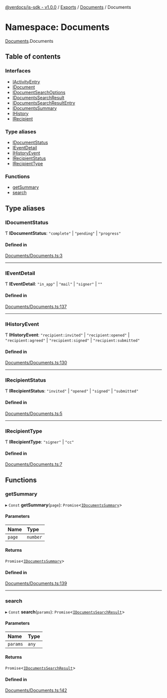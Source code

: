 [@verdocs/js-sdk - v1.0.0](../README.md) / [Exports](../modules.md) / [Documents](Documents.md) / Documents

# Namespace: Documents

[Documents](Documents.md).Documents

## Table of contents

### Interfaces

- [IActivityEntry](../interfaces/Documents.Documents-1.IActivityEntry.md)
- [IDocument](../interfaces/Documents.Documents-1.IDocument.md)
- [IDocumentSearchOptions](../interfaces/Documents.Documents-1.IDocumentSearchOptions.md)
- [IDocumentsSearchResult](../interfaces/Documents.Documents-1.IDocumentsSearchResult.md)
- [IDocumentsSearchResultEntry](../interfaces/Documents.Documents-1.IDocumentsSearchResultEntry.md)
- [IDocumentsSummary](../interfaces/Documents.Documents-1.IDocumentsSummary.md)
- [IHistory](../interfaces/Documents.Documents-1.IHistory.md)
- [IRecipient](../interfaces/Documents.Documents-1.IRecipient.md)

### Type aliases

- [IDocumentStatus](Documents.Documents-1.md#idocumentstatus)
- [IEventDetail](Documents.Documents-1.md#ieventdetail)
- [IHistoryEvent](Documents.Documents-1.md#ihistoryevent)
- [IRecipientStatus](Documents.Documents-1.md#irecipientstatus)
- [IRecipientType](Documents.Documents-1.md#irecipienttype)

### Functions

- [getSummary](Documents.Documents-1.md#getsummary)
- [search](Documents.Documents-1.md#search)

## Type aliases

### IDocumentStatus

Ƭ **IDocumentStatus**: ``"complete"`` \| ``"pending"`` \| ``"progress"``

#### Defined in

[Documents/Documents.ts:3](https://github.com/Verdocs/js-sdk/blob/main/src/Documents/Documents.ts#L3)

___

### IEventDetail

Ƭ **IEventDetail**: ``"in_app"`` \| ``"mail"`` \| ``"signer"`` \| ``""``

#### Defined in

[Documents/Documents.ts:137](https://github.com/Verdocs/js-sdk/blob/main/src/Documents/Documents.ts#L137)

___

### IHistoryEvent

Ƭ **IHistoryEvent**: ``"recipient:invited"`` \| ``"recipient:opened"`` \| ``"recipient:agreed"`` \| ``"recipient:signed"`` \| ``"recipient:submitted"``

#### Defined in

[Documents/Documents.ts:130](https://github.com/Verdocs/js-sdk/blob/main/src/Documents/Documents.ts#L130)

___

### IRecipientStatus

Ƭ **IRecipientStatus**: ``"invited"`` \| ``"opened"`` \| ``"signed"`` \| ``"submitted"``

#### Defined in

[Documents/Documents.ts:5](https://github.com/Verdocs/js-sdk/blob/main/src/Documents/Documents.ts#L5)

___

### IRecipientType

Ƭ **IRecipientType**: ``"signer"`` \| ``"cc"``

#### Defined in

[Documents/Documents.ts:7](https://github.com/Verdocs/js-sdk/blob/main/src/Documents/Documents.ts#L7)

## Functions

### getSummary

▸ `Const` **getSummary**(`page`): `Promise`<[`IDocumentsSummary`](../interfaces/Documents.Documents-1.IDocumentsSummary.md)\>

#### Parameters

| Name | Type |
| :------ | :------ |
| `page` | `number` |

#### Returns

`Promise`<[`IDocumentsSummary`](../interfaces/Documents.Documents-1.IDocumentsSummary.md)\>

#### Defined in

[Documents/Documents.ts:139](https://github.com/Verdocs/js-sdk/blob/main/src/Documents/Documents.ts#L139)

___

### search

▸ `Const` **search**(`params`): `Promise`<[`IDocumentsSearchResult`](../interfaces/Documents.Documents-1.IDocumentsSearchResult.md)\>

#### Parameters

| Name | Type |
| :------ | :------ |
| `params` | `any` |

#### Returns

`Promise`<[`IDocumentsSearchResult`](../interfaces/Documents.Documents-1.IDocumentsSearchResult.md)\>

#### Defined in

[Documents/Documents.ts:142](https://github.com/Verdocs/js-sdk/blob/main/src/Documents/Documents.ts#L142)
